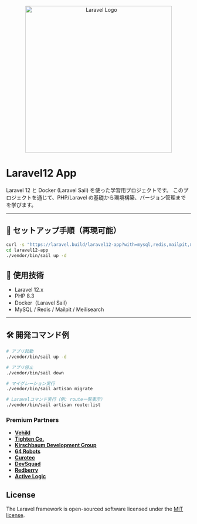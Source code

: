 <p align="center"><a href="https://laravel.com" target="_blank"><img src="https://raw.githubusercontent.com/laravel/art/master/logo-lockup/5%20SVG/2%20CMYK/1%20Full%20Color/laravel-logolockup-cmyk-red.svg" width="400" alt="Laravel Logo"></a></p>

# Laravel12 App

Laravel 12 と Docker (Laravel Sail) を使った学習用プロジェクトです。
このプロジェクトを通じて、PHP/Laravel の基礎から環境構築、バージョン管理までを学びます。

---

## 🚀 セットアップ手順（再現可能）

```bash
curl -s "https://laravel.build/laravel12-app?with=mysql,redis,mailpit,meilisearch" | bash
cd laravel12-app
./vendor/bin/sail up -d
```

## 🔧 使用技術

- Laravel 12.x
- PHP 8.3
- Docker（Laravel Sail）
- MySQL / Redis / Mailpit / Meilisearch

---

## 🛠 開発コマンド例

```bash
# アプリ起動
./vendor/bin/sail up -d

# アプリ停止
./vendor/bin/sail down

# マイグレーション実行
./vendor/bin/sail artisan migrate

# Laravelコマンド実行（例: route一覧表示）
./vendor/bin/sail artisan route:list
```


### Premium Partners

- **[Vehikl](https://vehikl.com)**
- **[Tighten Co.](https://tighten.co)**
- **[Kirschbaum Development Group](https://kirschbaumdevelopment.com)**
- **[64 Robots](https://64robots.com)**
- **[Curotec](https://www.curotec.com/services/technologies/laravel)**
- **[DevSquad](https://devsquad.com/hire-laravel-developers)**
- **[Redberry](https://redberry.international/laravel-development)**
- **[Active Logic](https://activelogic.com)**


## License

The Laravel framework is open-sourced software licensed under the [MIT license](https://opensource.org/licenses/MIT).

